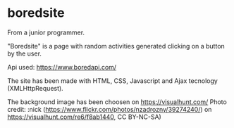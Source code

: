 # boredsite

From a junior programmer.

"Boredsite" is a page with random activities generated clicking on a button by the user.

Api used: https://www.boredapi.com/

The site has been made with HTML, CSS, Javascript and Ajax tecnology (XMLHttpRequest). 

The background image has been choosen on https://visualhunt.com/
Photo credit: :nick (https://www.flickr.com/photos/nzadrozny/39274240/) on https://visualhunt.com/re6/f8ab1440, CC BY-NC-SA)

